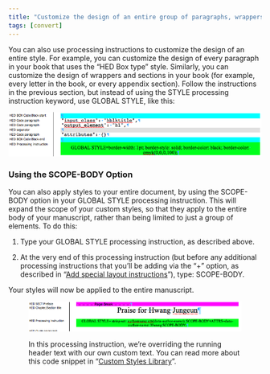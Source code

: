 ```yaml
---
title: "Customize the design of an entire group of paragraphs, wrappers, or sections"
tags: [convert]
---
```

 
<html><body><section data-type="chapter" class="hsecchapter" data-hederis-type="hsecchapter" id="global-paragraph-design" data-pi-attrs="id: global-paragraph-design; data-tags: convert;" role="doc-chapter" data-tags="convert" data-author-name=" " data-book-title=" " title="Customize the design of an entire group of paragraphs, wrappers, or sections"><p class="hblkp" data-hederis-type="hblkp" id="pZI5fdriQ">You can also use processing instructions to customize the design of an entire style. For example, you can customize the design of every paragraph in your book that uses the &#8220;HED Box type&#8221; style. Similarly, you can customize the design of wrappers and sections in your book (for example, every letter in the book, or every appendix section). Follow the instructions in the previous section, but instead of using the STYLE processing instruction keyword, use GLOBAL STYLE, like this:</p><img data-hederis-type="hblkimg" class="hblkimg" id="pumWetHYD" src="/images/globalstyle.png" data-img-src="/images/globalstyle.png"/><section class="hwprsubsection" data-hederis-type="hwprsubsection" id="p0HxYfwNl" data-type="subsection" title="Using the SCOPE-BODY Option"><h1 data-hederis-type="hblktitle" class="hblktitle" id="pN4Hm6ykl">Using the SCOPE-BODY Option</h1><p class="hblkp" data-hederis-type="hblkp" id="pDjoOK3iO">You can also apply styles to your entire document, by using the SCOPE-BODY option in your GLOBAL STYLE processing instruction. This will expand the scope of your custom styles, so that they apply to the entire body of your manuscript, rather than being limited to just a group of elements. To do this:</p><ol class="hwprnumlist" data-hederis-type="hwprnumlist" id="pJzi3a8M4"><li class="hblkoli" data-hederis-type="hblkoli" id="liFEWmAV8e"><p class="hblkoli" data-hederis-type="hblklip" id="pSnTPpKEX">Type your GLOBAL STYLE processing instruction, as described above.</p></li><li class="hblkoli" data-hederis-type="hblkoli" id="liXvwvsNnh"><p class="hblkoli" data-hederis-type="hblklip" id="pdDZTwnsb">At the very end of this processing instruction (but before any additional processing instructions that you&#8217;ll be adding via the &#8220;+&#8221; option, as described in &#8220;<a href="{% link _docs/custom-design.md %}" class="hspana" data-hederis-type="hspana" id="pG3FLb1Ng">Add special layout instructions</a>&#8221;), type: SCOPE-BODY.</p></li></ol><p class="hblkp" data-hederis-type="hblkp" id="pL4gHaPnN">Your styles will now be applied to the entire manuscript.</p><figure class="hwprfig" data-hederis-type="hwprfig" id="plevdjOzf"><img data-hederis-type="hblkimg" class="hblkimg" id="poCbJR61I" src="/images/globalscopebody.png" data-img-src="/images/globalscopebody.png"/><p class="hblkcaption" data-hederis-type="hblkcaption" id="p1g7VzB4V">In this processing instruction, we&#8217;re overriding the running header text with our own custom text. You can read more about this code snippet in &#8220;<a href="{% link _docs/custom-style-library.md %}" class="hspana" data-hederis-type="hspana" id="pnPLul9JP">Custom Styles Library</a>&#8221;.</p></figure></section></section></body></html>
